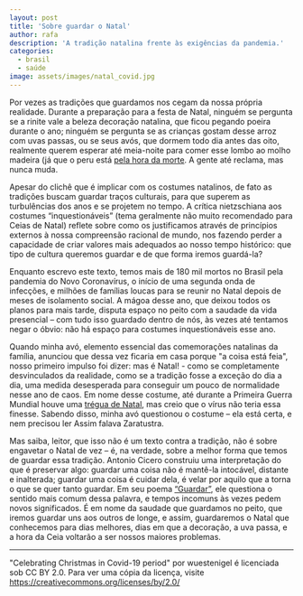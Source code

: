 ```yaml
---
layout: post
title: 'Sobre guardar o Natal'
author: rafa
description: 'A tradição natalina frente às exigências da pandemia.'
categories:
  - brasil
  - saúde
image: assets/images/natal_covid.jpg
---
```

Por vezes as tradições que guardamos nos cegam da nossa própria realidade. Durante a preparação para a festa de Natal, ninguém se pergunta se a rinite vale a beleza decoração natalina, que ficou pegando poeira durante o ano; ninguém se pergunta se as crianças gostam desse arroz com uvas passas, ou se seus avós, que dormem todo dia antes das oito, realmente querem esperar até meia-noite para comer esse lombo ao molho madeira (já que o peru está [pela hora da morte](https://economia.uol.com.br/noticias/redacao/2020/12/19/aumento-precos-itens-ceia-natal.htm). A gente até reclama, mas nunca muda.   

Apesar do clichê que é implicar com os costumes natalinos, de fato as tradições buscam guardar traços culturais, para que superem as turbulências dos anos e se projetem no tempo. A crítica nietzschiana aos costumes “inquestionáveis” (tema geralmente não muito recomendado para Ceias de Natal) reflete sobre como os justificamos através de princípios externos à nossa compreensão racional de mundo, nos fazendo perder a capacidade de criar valores mais adequados ao nosso tempo histórico: que tipo de cultura queremos guardar e de que forma iremos guardá-la?  

Enquanto escrevo este texto, temos mais de 180 mil mortos no Brasil pela pandemia do Novo Coronavírus, o início de uma segunda onda de infecções, e milhões de famílias loucas para se reunir no Natal depois de meses de isolamento social. A mágoa desse ano, que deixou todos os planos para mais tarde, disputa espaço no peito com a saudade da vida presencial – com tudo isso guardado dentro de nós, às vezes até tentamos negar o óbvio: não há espaço para costumes inquestionáveis esse ano.  

Quando minha avó, elemento essencial das comemorações natalinas da família, anunciou que dessa vez ficaria em casa porque "a coisa está feia", nosso primeiro impulso foi dizer: mas é Natal! - como se completamente desvinculados da realidade, como se a tradição fosse a exceção do dia a dia, uma medida desesperada para conseguir um pouco de normalidade nesse ano de caos. Em nome desse costume, até durante a Primeira Guerra Mundial houve uma [trégua de Natal](https://mundoeducacao.uol.com.br/historiageral/tregua-natal-na-primeira-guerra.htm#:~:text=A%20Tr%C3%A9gua%20de%20Natal%20na,pr%C3%B3ximo%20a%20Ypres%20em%201914.&text=Um%20deles%20refere%2Dse%20%C3%A0,seus%20rivais%20ingleses%20e%20franceses. ), mas creio que o vírus não teria essa finesse. Sabendo disso, minha avó questionou o costume – ela está certa, e nem precisou ler Assim falava Zaratustra.

Mas saiba, leitor, que isso não é um texto contra a tradição, não é sobre engavetar o Natal de vez – é, na verdade, sobre a melhor forma que temos de guardar essa tradição. Antonio Cicero construiu uma interpretação do que é preservar algo: guardar uma coisa não é mantê-la intocável, distante e inalterada; guardar uma coisa é cuidar dela, é velar por aquilo que a torna o que se quer tanto guardar. Em seu poema [“Guardar”](https://www.lyrikline.org/en/poems/guardar-11283), ele questiona o sentido mais comum dessa palavra, e tempos incomuns às vezes pedem novos significados. É em nome da saudade que guardamos no peito, que iremos guardar uns aos outros de longe, e assim, guardaremos o Natal que conhecemos para dias melhores, dias em que a decoração, a uva passa, e a hora da Ceia voltarão a ser nossos maiores problemas.   

---
"Celebrating Christmas in Covid-19 period" por wuestenigel é licenciada sob CC BY 2.0. Para ver uma cópia da licença, visite https://creativecommons.org/licenses/by/2.0/
